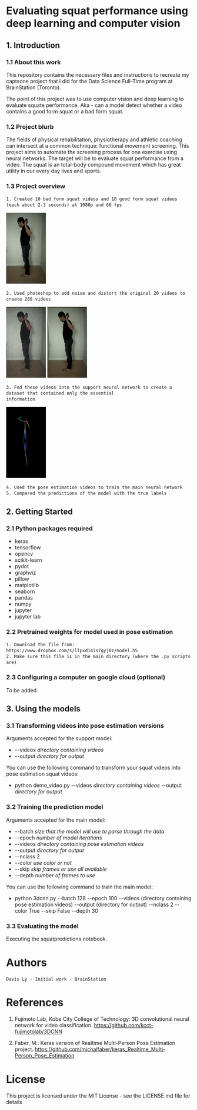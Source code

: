 # **Evaluating squat performance using deep learning and computer vision**

## 1. Introduction

### 1.1 About this work

This repository contains the necessary files and instructions to recreate my captsone project that I did for the Data Science Full-Time program at BrainStation (Toronto). 

The point of this project was to use computer vision and deep learning to evaluate squate performance. Aka - can a model detect whether a video contains a good form squat or a bad form squat.

### 1.2 Project blurb
The fields of physical rehabilitation, physiotherapy and athletic coaching can intersect at a common technique: functional movement screening. This project aims to automate the screening process for one exercise using neural networks. The target will be to evaluate squat performance from a video. The squat is an total-body compound movement which has great utility in our every day lives and sports.

### 1.3 Project overview
    1. Created 10 bad form squat videos and 10 good form squat videos (each about 2-3 seconds) at 1080p and 60 fps
![](media/gf_1.gif)

    2. Used photoshop to add noise and distort the original 20 videos to create 200 videos
![](media/gf_n_1.gif)
![](media/gf_s_1.gif)

    3. Fed these videos into the support neural network to create a dataset that contained only the essential 
    information
![](media/gf_1_lq.gif)

    4. Used the pose estimation videos to train the main neural network
    5. Compared the predictions of the model with the true labels 

## 2. Getting Started

### 2.1 Python packages required

- keras
- tensorflow
- opencv
- scikit-learn
- pydot
- graphviz
- pillow
- matplotlib
- seaborn
- pandas
- numpy
- jupyter
- jupyter lab

### 2.2 Pretrained weights for model used in pose estimation

    1. Download the file from: https://www.dropbox.com/s/llpxd14is7gyj0z/model.h5
    2. Make sure this file is in the main directory (where the .py scripts are)

### 2.3 Configuring a computer on google cloud (optional)

To be added

## 3. Using the models

### 3.1 Transforming videos into pose estimation versions

Arguments accepted for the support model:
- --videos *directory containing videos* 
- --output *directory for output*

You can use the following command to transform your squat videos into pose estimation squat videos:
- python demo_video.py --videos *directory containing videos* --output *directory for output*

### 3.2 Training the prediction model

Arguments accepted for the main model:
- --batch *size that the model will use to parse through the data*
- --epoch *number of model iterations*
- --videos *directory containing pose estimation videos* 
- --output *directory for output* 
- --nclass 2 
- --color *use color or not* 
- --skip *skip frames or use all available* 
- --depth *number of frames to use*

You can use the following command to train the main model:
- python 3dcnn.py --batch 128 --epoch 100 --videos (directory containing pose estimation videos) --output (directory for output) --nclass 2 --color True --skip False --depth 30

### 3.3 Evaluating the model

Executing the squatpredictions notebook.

# Authors

    Davis Ly - Initial work - BrainStation
    
# References
1. Fujimoto Lab, Kobe City College of Technology: 3D convolutional neural network for video classification. https://github.com/kcct-fujimotolab/3DCNN

2. Faber, M.: Keras version of Realtime Multi-Person Pose Estimation project. https://github.com/michalfaber/keras_Realtime_Multi-Person_Pose_Estimation

# License

This project is licensed under the MIT License - see the LICENSE.md file for details
